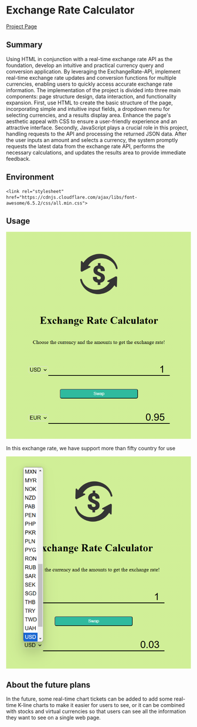 # Exchange Rate Calculator
[Project Page](https://dennishsu716.github.io/project6.github.io/project5/project5.html)
## Summary
Using HTML in conjunction with a real-time exchange rate API as the foundation, develop an intuitive and practical currency query and conversion application. By leveraging the ExchangeRate-API, implement real-time exchange rate updates and conversion functions for multiple currencies, enabling users to quickly access accurate exchange rate information.
The implementation of the project is divided into three main components: page structure design, data interaction, and functionality expansion. First, use HTML to create the basic structure of the page, incorporating simple and intuitive input fields, a dropdown menu for selecting currencies, and a results display area. Enhance the page's aesthetic appeal with CSS to ensure a user-friendly experience and an attractive interface. Secondly, JavaScript plays a crucial role in this project, handling requests to the API and processing the returned JSON data. After the user inputs an amount and selects a currency, the system promptly requests the latest data from the exchange rate API, performs the necessary calculations, and updates the results area to provide immediate feedback.
## Environment
    <link rel="stylesheet" href="https://cdnjs.cloudflare.com/ajax/libs/font-awesome/6.5.2/css/all.min.css">
## Usage
![image](https://github.com/DennisHsu716/project6.github.io/blob/main/image/1.png)

In this exchange rate, we have support more than fifty country for use  

![image](https://github.com/DennisHsu716/project6.github.io/blob/main/image/3.png)

## About the future plans
In the future, some real-time chart tickets can be added to add some real-time K-line charts to make it easier for users to see, or it can be combined with stocks and virtual currencies so that users can see all the information they want to see on a single web page.

